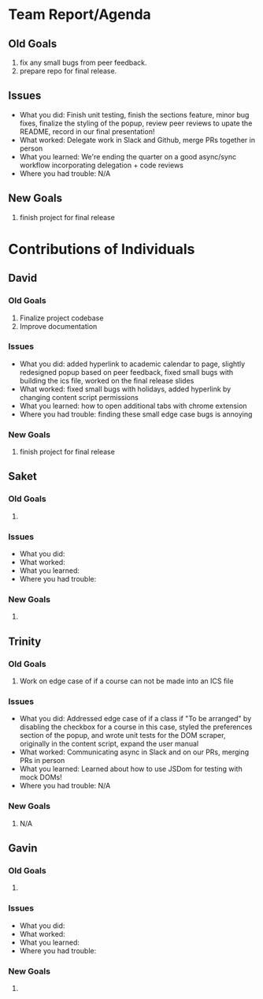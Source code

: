 # Team Report/Agenda
## Old Goals
1. fix any small bugs from peer feedback.
2. prepare repo for final release.
## Issues
- What you did: Finish unit testing, finish the sections feature, minor bug fixes, finalize the styling of the popup, review peer reviews to upate the README, record in our final presentation!
- What worked: Delegate work in Slack and Github, merge PRs together in person
- What you learned: We're ending the quarter on a good async/sync workflow incorporating delegation + code reviews
- Where you had trouble: N/A
## New Goals
1. finish project for final release

# Contributions of Individuals

## David
### Old Goals
1. Finalize project codebase
2. Improve documentation
### Issues
- What you did: added hyperlink to academic calendar to page, slightly redesigned popup based on peer feedback, fixed small bugs with building the ics file, worked on the final release slides
- What worked: fixed small bugs with holidays, added hyperlink by changing content script permissions
- What you learned: how to open additional tabs with chrome extension
- Where you had trouble: finding these small edge case bugs is annoying
### New Goals
1. finish project for final release

## Saket
### Old Goals
1.
### Issues
- What you did:
- What worked:
- What you learned:
- Where you had trouble:
### New Goals
1. 

## Trinity
### Old Goals
1. Work on edge case of if a course can not be made into an ICS file
### Issues
- What you did: Addressed edge case of if a class if "To be arranged" by disabling the checkbox for a course in this case, styled the preferences section of the popup, and wrote unit tests for the DOM scraper, originally in the content script, expand the user manual
- What worked: Communicating async in Slack and on our PRs, merging PRs in person
- What you learned: Learned about how to use JSDom for testing with mock DOMs!
- Where you had trouble: N/A
### New Goals
1. N/A

## Gavin
### Old Goals
1.
### Issues
- What you did:
- What worked:
- What you learned:
- Where you had trouble:
### New Goals
1. 

